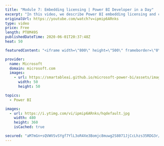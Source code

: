 ```yaml
---
title: "Module 7: Embedding licensing | Power BI Developer in a Day"
excerpt: "In this video, we describe Power BI embedding licensing and compare different products. You’ll also learn about licensing guidance.  This is video 19 of 20.    Please note: licensing information is current at the time of recording, which was May 2020   The Power BI Developer in a Day online course empowers you as an"
originalUrl: https://youtube.com/watch?v=ipmip6ARnks
type: video
price: Free
length: PT8M49S
publishedDateTime: 2020-06-01T20:37:48Z
heat: 50

featuredContent: "<iframe width=\"800\" height=\"500\" frameborder=\"0\" src=\"https://www.youtube.com/embed/ipmip6ARnks\" allow=\"accelerometer; autoplay; encrypted-media; gyroscope; picture-in-picture\" allowfullscreen></iframe>"

provider:
  name: Microsoft
  domain: microsoft.com
  images:
    - url: https://smartableai.github.io/microsoft-power-bi/assets/images/organizations/microsoft.com-50x50.jpg
      width: 50
      height: 50

topics:
  - Power BI

images:
  - url: https://i.ytimg.com/vi/ipmip6ARnks/hqdefault.jpg
    width: 480
    height: 360
    isCached: true

secured: "aM7mGn+sQVWVSvSYgf7YlL3oR4Xe3Bomjc8muwg2S8071JjCcLhzs35RDG3r/+dBOfcpOD0q5ybGGmceD+bbAF5iFfX2oG29FrTX49f5xmhDxkr2WHqGIXwetoscgv3FHE7pSaCKKLSSRs/jKN7Y9F/RCisf8igHVXdciwcFqfa0o3jaJSFfnVqKpsG5ZEN5fcx8Te9JOtAIq4Ut2JCPGWN6h5EJeJ7KloiUIGga5RBBsvApf1WLYxg9SapIU1qJg/nbt3e6HiJ1JZYLGjQz2I+PcaCl0otDYF8DSGoVST1POjBgX5G5rX8nyo+dKi1wmPBbNJOZKqbg/KNXz+wzaoq5x4nT+U6K319rBtTw4vIXGSkPBGmUOL+/8ak4XVaEUQEryxLH5tSnMaveqHinPwnDmwplZFOa7yJ33YFxKeE=;soyl+DI7S0Wq7sgh/vWFng=="
---
```


